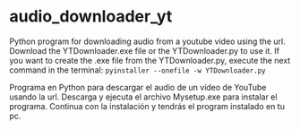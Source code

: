 # audio_downloader_yt

Python program for downloading audio from a youtube video using the url.
Download the YTDownloader.exe file or the YTDownloader.py to use it. 
If you want to create the .exe file from the YTDownloader.py, execute the next command in the terminal:
`pyinstaller --onefile -w YTDownloader.py`

Programa en Python para descargar el audio de un vídeo de YouTube usando la url.
Descarga y ejecuta el archivo Mysetup.exe para instalar el programa. Continua con la instalación y tendrás el program instalado en tu pc.

